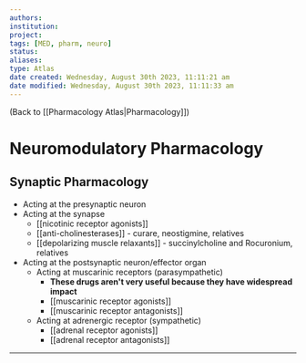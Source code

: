 ```yaml
---
authors: 
institution: 
project: 
tags: [MED, pharm, neuro]
status: 
aliases: 
type: Atlas
date created: Wednesday, August 30th 2023, 11:11:21 am
date modified: Wednesday, August 30th 2023, 11:11:33 am
---
```


(Back to [[Pharmacology Atlas|Pharmacology]])

# Neuromodulatory Pharmacology
## Synaptic Pharmacology
- Acting at the presynaptic neuron
- Acting at the synapse
	- [[nicotinic receptor agonists]]
	- [[anti-cholinesterases]] - curare, neostigmine, relatives
	- [[depolarizing muscle relaxants]] - succinylcholine and Rocuronium, relatives
- Acting at the postsynaptic neuron/effector organ
	- Acting at muscarinic receptors (parasympathetic)
		- **These drugs aren't very useful because they have widespread impact**
		- [[muscarinic receptor agonists]]
		- [[muscarinic receptor antagonists]]
	- Acting at adrenergic receptor (sympathetic)
		- [[adrenal receptor agonists]]
		- [[adrenal receptor antagonists]]


---
